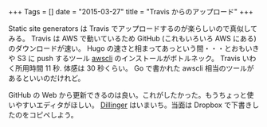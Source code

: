 +++
Tags = []
date = "2015-03-27"
title = "Travis からのアップロード"
+++

Static site generators は Travis でアップロードするのが楽らしいので真似してみる。
Travis は AWS で動いているため GitHub (これもいろいろ AWS にある)のダウンロードが速い。
Hugo の速さと相まってあっという間・・・とおもいきや
S3 に push するツール [awscli](http://aws.amazon.com/cli/) のインストールがボトルネック。
Travis いわく所用時間 11 秒. 体感は 30 秒くらい。
Go で書かれた awscli 相当のツールがあるといいのだけれど。

GitHub の Web から更新できるのは良い。これがしたかった。もうちょっと使いやすいエディタがほしい。
[Dillinger](http://dillinger.io/) はいまいち。当面は Dropbox で下書きしたのをコピペしよう。
